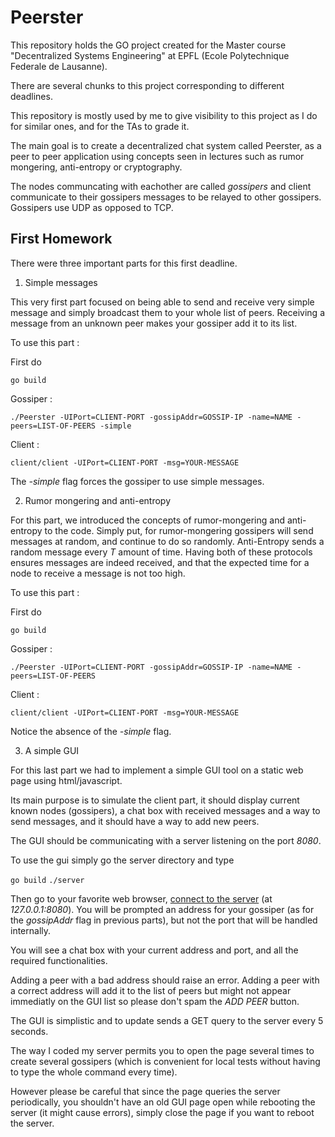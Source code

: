 # Peerster

This repository holds the GO project created for the Master course "Decentralized Systems Engineering" at EPFL (Ecole Polytechnique Federale de Lausanne).

There are several chunks to this project corresponding to different deadlines.

This repository is mostly used by me to give visibility to this project as I do for similar ones, and for the TAs to grade it.

The main goal is to create a decentralized chat system called Peerster, as a peer to peer application using concepts seen in lectures such as rumor mongering, anti-entropy or cryptography.

The nodes communcating with eachother are called *gossipers* and client communicate to their gossipers messages to be relayed to other gossipers. Gossipers use UDP as opposed to TCP.

## First Homework

There were three important parts for this first deadline.

1. Simple messages

This very first part focused on being able to send and receive very simple message and simply broadcast them to your whole list of peers. Receiving a message from an unknown peer makes your gossiper add it to its list.

To use this part :

First do

`go build`

Gossiper : 

`./Peerster -UIPort=CLIENT-PORT -gossipAddr=GOSSIP-IP -name=NAME -peers=LIST-OF-PEERS -simple`

Client : 

`client/client -UIPort=CLIENT-PORT -msg=YOUR-MESSAGE`

The *-simple* flag forces the gossiper to use simple messages.

2. Rumor mongering and anti-entropy

For this part, we introduced the concepts of rumor-mongering and anti-entropy to the code. Simply put, for rumor-mongering gossipers will send messages at random, and continue to do so randomly. Anti-Entropy sends a random message every *T* amount of time. Having both of these protocols ensures messages are indeed received, and that the expected time for a node to receive a message is not too high.

To use this part :

First do

`go build`

Gossiper : 

`./Peerster -UIPort=CLIENT-PORT -gossipAddr=GOSSIP-IP -name=NAME -peers=LIST-OF-PEERS`

Client : 

`client/client -UIPort=CLIENT-PORT -msg=YOUR-MESSAGE`

Notice the absence of the *-simple* flag.

3. A simple GUI

For this last part we had to implement a simple GUI tool on a static web page using html/javascript.

Its main purpose is to simulate the client part, it should display current known nodes (gossipers), a chat box with received messages and a way to send messages, and it should have a way to add new peers.

The GUI should be communicating with a server listening on the port *8080*.

To use the gui simply go the server directory and type 

`go build`
`./server`

Then go to your favorite web browser, [connect to the server](localhost:8080) (at *127.0.0.1:8080*). You will be prompted an address for your gossiper (as for the *gossipAddr* flag in previous parts), but not the port that will be handled internally. 

You will see a chat box with your current address and port, and all the required functionalities.

Adding a peer with a bad address should raise an error. Adding a peer with a correct address will add it to the list of peers but might not appear immediatly on the GUI list so please don't spam the *ADD PEER* button.

The GUI is simplistic and to update sends a GET query to the server every 5 seconds. 

The way I coded my server permits you to open the page several times to create several gossipers (which is convenient for local tests without having to type the whole command every time).

However please be careful that since the page queries the server periodically, you shouldn't have an old GUI page open while rebooting the server (it might cause errors), simply close the page if you want to reboot the server.



